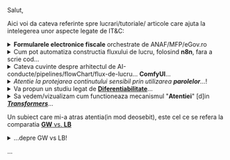 Salut,

Aici voi da cateva referinte spre lucrari/tutoriale/ articole care ajuta la intelegerea unor aspecte legate de IT&C:

<details>
<summary><b>Formularele electronice fiscale</b> orchestrate de ANAF/MFP/eGov.ro</summary>

 <hr/>
<br/>

[eGuvernare](https://www.e-guvernare.ro/): [formulare fiscale](https://www.anaf.ro/anaf/internet/ANAF/asistenta_contribuabili/declararea_obligatiilor_fiscale/toate_formularele)

Formularele fiscale de tip [PDF-form](https://stackoverflow.com/questions/9139787/how-to-fill-pdf-form-in-php)([soft-A](https://www.sitepoint.com/filling-pdf-forms-pdftk-php/)) sunt [formulare inteligente](https://learn.microsoft.com/en-us/training/browse/?products=windows&subjects=artificial-intelligence), care poseda  validari precum si alte facilitati specifice editarii.

ex. Tutorial Youtube - Completare [Declaratie Unica](https://www.solo.ro/blog/despre-declaratia-unica)[(**DU**)](https://www.youtube.com/watch?v=taL9NjONa2A&ab_channel=VlogdeIT) [**D212**](https://static.anaf.ro/static/10/Anaf/Declaratii_R/declaratie_unica.html)si transmitere in [SPV](https://www.anaf.ro/anaf/internet/ANAF/servicii_online/inregistrare_utilizatori) al [ANAF](https://static.anaf.ro/static/10/Anaf/AsistentaContribuabili_r/Ghid_profesii_liberale_05022021.pdf)

ex. [D200](https://static.anaf.ro/static/10/Anaf/Declaratii_R/AplicatiiDec/Instructiuni_completare_D200.pdf)

Sunt [multe situatii](https://www.reddit.com/r/RoFiscalitate2/comments/1byx0iq/declaratie_unica_venituri_din_freelancing_2024_si/?rdt=46309&onetap_auto=true&one_tap=true) si cred ca ar trebui efectuat un studiu complex legal,financiar si contabil si ...

nu stiu cate persoane se pricep la toate astea....

Puteti gasi aici instructiuni privind depunerea [online](https://static.anaf.ro/static/10/Anaf/Declaratii_R/instructiuni/instructiuni2.6.htm) a declaratiilor

La momentul completarii declaratiilor, inerent(in mod inevitabil) pot aparea [erori](https://static.anaf.ro/static/10/Anaf/declunica/Erori_frecventev5.pdf).

[Corectarea declaratiilor](https://mfinante.gov.ro/documents/35673/254042/Ciofliceanu05.pdf) poate constitui un subiect incitant in relatia cu ANAF.

Trebuie sa vedem si partea plina a paharului si anume ca exista domenii(ex. [agricol](https://www.portalcodulfiscal.ro/completare-declaratie-venituri-din-activitati-agricole-61742.htm)) unde sunt cateva programe de finantare, dar pt asta trebuie sa aveti o activitate de raportare fidela/corecta catre ANAF.


Un [exemplu](https://docs.oasis-open.org/ubl/os-UBL-2.2/xml/UBL-Invoice-2.1-Example.xml) [trivial](https://github.com/Tradeshift/tradeshift-ubl-xsd/blob/master/src/test/resources/org/oasis-open/ubl/examples/UBL-Invoice-2.1-Example-Trivial.xml)(simplu) al unei facturi [UBL 2.1](https://facturis-online.ro/tag/xml-e-factura)

<hr/>
<br/>

</details>

<details>
 <summary>Cum pot automatiza constructia fluxului de lucru, folosind <b>n8n</b>, fara a scrie cod...</summary>
<hr/>
<br/>

Daca vreti sa automatizati([fara cod](https://docs.n8n.io/try-it-out/quickstart/)) fluxul (sa spunem...financiar) de lucru (ex. facturi,plati) atunci puteti opta pt [n8n sau zapier](https://www.hostinger.com/tutorials/what-is-n8n?utm_campaign=Generic-Tutorials-DSA|NT:Se|LO:Other-EU&utm_medium=ppc&gad_source=1&gbraid=0AAAAADMy-hbGbrh6IXeJJ2MZFS9V2fc5Z&gclid=Cj0KCQjw_JzABhC2ARIsAPe3ynom_zR-klNufn1sk5n3PNk8dByNkBcgW2wZFKF0KMzNxnsEnKZVJlkaAh9CEALw_wcB)

Managerul fluxului de lucru [**n8n**](https://luhhu.com/blog/is-n8n-a-rpa) ofera avantajul ca poate fi "selhosted"(autogazduit... si prin urmare/adica beneficiaza de un suport de gaduire gratuit!)...un astfel de exemplu este si acest [proiect-AI](https://github.com/n8n-io/self-hosted-ai-starter-kit).

As mai mentiona faptul ca [**n8n**](https://www.reddit.com/r/n8n/comments/1gchb5j/n8n_as_replacement_for_major_rpa_tools/) se ocupa de integrarea diverselor API-uri, in timp ce un [***RPA***](https://www.zaptest.com/ro/6-tipuri-de-rpa-robotic-process-automation-pe-care-trebuie-sa-le-cunoasteti)-ul se ocupa de crearea de "(ro)boti" care sa inlocuiasca [activitatile/actiunilor-procesuale repetitive ale oamenilor/umane](https://www.sostenia.ro/en/blog/sostenia-blog-1/what-does-rpa-mean-4)(extrage date, completarea automată a formularelor/introducerea de date, logarea în aplicații, mutarea fișierelor și dosarelor și poate efectua multe alte acțiuni...)

<hr/>
<br/>

</details>

<details>
 <summary>Cateva cuvinte despre arhitectul de AI-conducte/pipelines/flowChart/flux-de-lucru... <b>ComfyUI</b>...</summary>

<hr/>
<br/>

Pentru a folosi generatorul-AI [**text-to-2D-Image**](https://comfyui-wiki.com/en/install/install-comfyui/comfyui-desktop-installation-guide), intitulat [**ComfyUI-desktop**](https://www.youtube.com/watch?v=t5F9ehZ7MhQ&ab_channel=FahdMirza), este recomandat sa folosim [NSIS](https://www.electron.build/nsis.html)-[installer(x64)](https://stable-diffusion-art.com/how-to-install-comfyui/)-ul [acesta](https://www.comfy.org/download) pentru ***Windows***(ori ***macOS***; desi se poate instala si sub ***Linux***!); Daca instalati acest produs-desktop([***ComfyUI***](https://github.com/comfyanonymous/ComfyUI)) sub ***Windows*** trabuie sa stiti ca acesta va avea ca "HOME_DIRECTORY" folderul intitulat "[***C:\Users\\{your_user_logged_name}\AppData\Local\Programs\\@comfyorgcomfyui-electron\\***](https://github.com/Comfy-Org/desktop?tab=readme-ov-file)".

Trebuie spus ca ar mai exista si varianta de instalare [***ComfyUI***](https://www.stablediffusiontutorials.com/2024/01/install-comfy-ui-locally.html) intr-un mediu-protejat... folosind [**conda**](https://comfyui.org/en/windows-native-comfyui-install) sau [**venv**](https://www.mimicpc.com/learn/comfyui-beginners-guide).

[***ComfyUI***](https://docs.comfy.org/get_started/first_generation) vă permite să proiectați și să executați conducte(pipeline/workflow) de difuzie-stabila avansate folosind o interfață(grafica-utilizator: UI) bazată pe graf[ic]/noduri/diagramă(desenata...fara a fi nevoiti sa scrieti cod!!!), fiind disponibil pe Windows, Linux și macOS; La prima instalare va va solicita sa instalati versiunea adecvata de [***CheckPoint***](https://blenderneko.github.io/ComfyUI-docs/Core%20Nodes/Loaders/LoadCheckpoint/)([***CkPt***](https://www.youtube.com/watch?v=JPiNFtoBi_Q&ab_channel=ATELIERDESIGNA)).  [***CkPt***](https://www.youtube.com/watch?v=z5Y9L31ug4E&ab_channel=SanningArkitekter)-ul va reduce/elimina zgomotul-latent; Odata cu instalarea nodului [***CkPt***](https://pypi.org/project/comfy-cli/), se vor instala alte 2 modele: 
 - ***CLIP*** - Model utilizat pentru codificarea solicitărilor(prompt-ului) de text.
 - ***VAE***  - Model utilizat pentru codificarea și decodarea imaginilor către și din spațiul-latent.

Asadar, nodul-incarcator(***Checkpoint***) poate fi folosit pentru a *încărca* un *model-de-difuzie*; *Modelele-de-difuzie* sunt folosite pentru a elimina zgomotul-latent. 
<br/>Totodata, acest nod([***Checkpoint***](https://www.youtube.com/watch?v=ndMfwL13HR0&ab_channel=TheAITyrant)) va oferi, de asemenea, modelele ***VAE*** și ***CLIP***, adecvate(corespunzatoare/corelate cu acest[ui] nod-incarcator!).

[***ComfyUI(desktop)***](https://www.gpu-mart.com/blog/how-to-install-comfyui) este de fapt un server. Pentru a ne putea conecta la acest server-***ComfyUI*** sin programele noastre Python, va trtebui mai intai sa instalati un client-***ComfyUI***), folosind urmatoare comanda-shell(cmd.exe ...pt a lansa consola/terminalul si apoi pt introducerea ulterioara a urmatoarei comenzii-DOS):

    pip install comfy-cli

Ar fi util ca in prealabil sa va actualizati versiunea de **pip** , utlizand urmatoarea comanda:

    python.exe -m pip install --upgrade pip

*Remarca*: Este recomandat sa aveti instalata in prealabil, versiunea **3.12** de **Python**!

Apoi urmeaza comanda-shell de instalare:

    comfy install

La final(dupa instalare) vi se va oferi calea folder-ului in care s-au instalat fisierele aferente:
<br/>***C:\Users\\{your_user_logged_name}\Documents\comfy\ComfyUI\\***

Din  [scripturile-python](https://github.com/comfyanonymous/ComfyUI/tree/master/script_examples) date ca exemplu si care fac parte din acest produs/[server](https://www.youtube.com/watch?v=oVS1B1gflL8&ab_channel=PromptingPixels)-[***ComfyUI***](https://medium.com/@next.trail.tech/how-to-use-comfyui-api-with-python-a-complete-guide-f786da157d37), o sa vedeti ca serverul-[***ComfyUI***](https://comfyui.org/en/comfyui-windows-conda-venv) asculta(la adresa-URL: http://127.0.0.1:8188) pe portul ***8188***.

Pentru a accesa contextul grafic-utilizator eu am folosit insa adresa-URL **http://127.0.0.1:8000**, descoperita gratie acestui [articol](https://comfyui-wiki.com/en/faq/how-to-access-comfyui-on-lan); Aceasta adresa-URL poate fi regasita si daca cautati la **settings(rotita dintata)** si apoi click la sectiunea **About**(cautati/afisata in zona *Arguments*).

Daca insa doriti sa instalati versiunea portabila a [***ComfyUI***](https://www.unite.ai/ro/how-to-train-and-use-hunyuan-video-lora-models/) atunci [itinerarul](https://comfyui-wiki.com/en/install/install-comfyui/install-comfyui-on-windows) va fi cu totul altul;
<br/>Asadar pt a instala ***ComfyUI(portable)***(de sub ***Windows***) puteti arunca o privire asura acestui [articol](https://docs.comfy.org/installation/comfyui_portable_windows).

Daca doriti sa instalati managerul-[***ComfyUI***](https://play.kth.se/media/Tutorial+%E2%80%93+How+to+install+ComfyUI+and+ComfyUI+Manager/0_vpfgqb60/462220) atunci probabil ca acest [tutorial](https://stable-diffusion-art.com/comfyui-manager-install/) v-ar putea fi util!

Dupa cum vedeti subiectul [**ComfyUI**](https://www.reddit.com/r/StableDiffusion/comments/1k8kj66/hunyuan_3d_v25_is_awesome/?%24deep_link=true&correlation_id=efc00311-dff0-48f6-82b9-c7e2cde0a222&post_fullname=t3_1k8kj66&post_index=0&ref=email_digest&ref_campaign=email_digest&ref_source=email&utm_content=post_title&%243p=e_as&_branch_match_id=1408733888975067062&utm_medium=Email%20Amazon%20SES&_branch_referrer=H4sIAAAAAAAAA22P0U7DMAxFv6Z769YlWxmTJoSY%2BAE%2BIMoSpzVLk8hJKLzw7bgMeEKKpatz42t7LCXl42ZDYC2WtU5p7TFcNzI9NGIn0wmUziuWkXDAoL2q5E%2Fj0tXIx0Y885vnef3Tb%2BLEgLheir54OKNzNWMMTNibIJTMcns9XF%2F7ntVYw0fVQUmr3sReYVZ6hhwnWKIlp%2B%2FFzgIktWzVyHOhylZvIhF4XThZoWUOznSd3G5b61zX7g6ubw%2Fict%2BaOxDGQqeFENyXYi7KVe%2BD5hEcJ9XfLjcTg4V3djoGBG6JnjR6ZXGAXG5QGT0ljUP4382xkoFfj2EtkzIxFL6e6feYgsXD6pO%2FAxGGQV0ozhno9DQSX%2F8FmIoI6pcBAAA%3D) este unul generos iar eu am insistat un pic pe partea de [*instalare*](https://weirdwonderfulai.art/comfyui/getting-started-with-comfyui-in-2025/). Daca doriti insa sa nu va bateti capul cu acesta operatiune poate va veti indrepta atentia catre [**pinokio**](https://pinokio.computer/).
<br/>**Pinokio** odata [instalat](https://program.pinokio.computer/#/?id=install) va va propune o sumedenie de aplicatii (printre care si... **ComfyUI**) ce pot fi instalate/istalabile cu usurinta printr-un/care sunt aflate la doar ... un [simplu] click [distanta].


<hr/>
<br/>

</details>

<details>
 <summary><i>Atentie la protejarea continutului sensibil prin utilizarea <b>parolelor</b>...</i>!</summary>
 
<hr/>
<br/>

Intr-un mediu online tot mai "influentat" de AI, parolele lungi si complicate nu mai sunt sigure...[PswrdMngr](https://passwords.google.com/options?hl=ro)  & [MFA](https://www.stiripesurse.ro/s-a-schimbat-curentul-in-mediul-online-noile-parole-care-sunt-mult-mai-greu-de-spart-de-catre-hackeri_3662200.html) poate fi solutia salvatoare!

Într-o eră în care parolele pot fi sparte aproape la fel de repede cum sunt create, securitatea digitală reală nu mai înseamnă doar parole lungi, ci și soluții inteligente de protecție, cum ar fi managerii de parole(PswrdMngr) și autentificarea multifactorială(MFA).

Așa cum spun specialiștii citați de DNSC(Directoratul Național de Securitate Cibernetică) și publicația internațională IFL Science,
<br/>"în viitor, parola ta nu va mai fi prima linie de apărare, ci doar o piesă într-un sistem de protecție mult mai complex."

<hr/>
<br/>
</details>

<details>
 <summary>Va propun un studiu legat de <a href="https://ro.wikipedia.org/wiki/Calcul_diferen%C8%9Bial"><b>Diferentiabilitate</b></a>...</summary>

<hr/>
<br/>

O recomandare de lecturare interesanta o constituie si acest [articol](https://levelup.gitconnected.com/create-your-own-differentiable-n-body-simulation-with-python-jax-5868c71be866)

Autorul articolulului ne propune sa ne cream propria noastra [simulare N-body diferențiabilă](https://github.com/pmocz/nbody-jax) (utilizand [Python](https://medium.com/gitconnected/create-your-own-automatically-differentiable-simulation-with-python-jax-46951e120fbb)/[JAX](https://docs.jax.dev/en/latest/quickstart.html)).

Diferențierea automată (**autodiff**) este o tehnică puternică folosită în **AI** pentru a automatiza și a calcula eficient [***gradienții***](https://en.wikipedia.org/wiki/Gradient)(ori daca vreti, modificarile / variabilitatea / fluctuatiile / schimbarea / transformarea sau tranformabilitatea / masurarea sau masura / dinamica / analiza / interogarea / esantionarea / discretizarea/ evolutia / modelarea / simularea / pulsatia *continua/discreta*, in timp-real/temporala, a unei/unor valori oarecare, aferenta unui parametru/semnal/serii-temporal/e), pentru probleme/in scopuri de optimizar[e/i].

***Nota:***
<br/> Pana la urma, un semnal este urmarit/monitorizat/esantionat in timp la intervale de timp egale si oricat posibil de mici si i se masoara valorile asociate unui parametru/indicator(din multimea completa a acestor parametrii care descriu procesul studiat):
<br/> v0,v1,v2... aferent momentelor de timp t0,t1,t2...
<br/>Ceea ce se obtine de fapt este un **sir** de valori!
<br/>Nu cred ca ar fi cu totul eronat daca imediat ce rostiti cuvantul [**gradient**](https://ro.wikipedia.org/wiki/Gradient), v-ati duce cu gandul la  termenul de **sir**(privit ca notiune matematica/abstracta!)
<br/>Trebuie insa sa va raportati si la o marime de referinta strict monotona(strict  crescatoare ori strict descrescatoare) la care se raporteaza(in acest caz **timpul**!) care sa ne ajute sa obtinem o relatie de ordonare a avestor valori(in acest caz o ordonare in timp!-real) a valorilor-amplitudinale/variationale/graduale semnalului nostru/studiat... 
<br/>Asadar sirul de valori ordonat de catre timp ar defini gradientul!
<br/>Daca mai luam in calcul sa spunem o a 2 marime de referinta, hai sa spunem de spatiu(1D,2D,3D...) si am masura variabilitatea nu numai in functie de timp ci si de spatiu atunci am putea vorbi de [**camp de gradient**](https://www.reddit.com/r/AskPhysics/comments/4vnprq/why_does_every_gradient_field_have_to_be_a/?tl=ro)(iar un exemplu care imi vine imediat in minte este cel al campului-conjugat/complex/compus electro-magnetic, care este caracterizat de parametrii/marimile ce masoara intentitatile celor 2 componente E-electric si B-magnetic care vor pulsa/isi vor modifica valorile atat in timp cat si in spatiu)
<br/>In cazul [**campului de gratient**](https://math.fandom.com/ro/wiki/C%C3%A2mp_de_temperatur%C4%83) vom iscodi/interoga/urmari/monitoriza variabialitatea semnalului(E si /sau B) in functie/dependent[a] de 2 marimi de referinta(in acest caz, in functie de spatiu=localizare si timp=dimensiunea temporala), folosind deci o plasa/grid bidimensional(Spatiu X Timp) de noduri de esantionare/observare/referinta.
<br/>Ambele marimi folosite ca referinta pt observabilitatea unui fenomen/semnal/proces, atat Spatiul cat si Timpul fiind considerate marimi ordonatoare si cu/de aspect uniform-continuu(pot forma/alege o plasa de noduri, ds X dt,  egal distantate la nivelul fiecarei axe, si oricat de mici, atat in adancimea/axa spatiului, cat si pe axa timpului).
<br/>Aceasta plasa de esantionare ne va ajuta sa surprindem/analizam semnalul(campul de gradient = camp-gradient = [gradient-camp](https://ro.wikipedia.org/wiki/C%C3%A2mp_vectorial)) al unei marimi-de-proces, in acest caz, fie ea marimea/instensitatea campului electric E(s,t), fie intensitatea componentei magnetice B(s,t), permitandu-ne astfel sa prelevam un sir de valori sau in acest caz 2 sirururi de valori/pulsatii/ondulatii(E0,E1,E2,... respectiv B1,B2,B3...) pt fiecare nod al plasei de esantionare bidimensionale ds X dt.
<br/>Trebuie spus ca avand o plasa bi-dimensionala bazata pe 2 marimi de referinta ordonate/ordonabile(in acest caz, Spatiul si Timpul) atunci in mod evident vom avea si o anumita ordine de parcurgere a nodurilor plasei si deci pe cale de consecinta si o anumita ordine de esantionare/investigare.
<br/>Va rog sa va amintiti cum reprezentam in spatiul tridimensinal (T X S X E respectiv T X S X B, sau mai general/abbstract, a.k.a X,Y,Z) cele 2 marimi E(t,s)  si respectiv B(t,s) ce caracterizeaza campul electro-magnetic.
<br/>La finalul acestei note, trebuie sa mai atrag insa, atentia asupra marimii de esantionare Spatiu, care poate avea acceptiuni/cazuri diferite de expandare: 1D(s=x), 2D(s=x,y) sau 3D(s=x,y,z);
<br/>Va rog sa sesizati diferenta dintre factorul de variabilitate Timp(t), care este unidimensional si cvasi-factorul de variabilitate Spatiu(s) care poate imbraca/aduce/veni cu 3 forme de variabilitate uni-,bi-,tri-...dimensionala, care pe cale de consecinta, va schimba in mod adecvat, dimensiunea plasei de/cu noduri de referinta/esantionare.
<br/>Va rog sa mai constatati ca un semnal cu un comportament de schimbre a valorii de tip oscilatoriu/ciclic/repetabilitate va avea/lua/atinge, in mod inevitabil/determinist, (doar) un set de valori limitat/predictibil/determinat. 
<br/>In aceste conditii, in anumite noduri ale retelei de esantionare(ds X dt), s-ar putea sa regasim aceste valori, la un nivel valoric, de evolutie, de amplitudine/potential/pondere/grad egal[a](adica, in anumite puncte-nodale ale suprafetei/grilei/retelei de esantionale, semnalul sa inregistreze, in timpul exapnsiunii sale, aceiasi valoare-amplitudinala/de inaltime/de nivel a semnalului); Toate aceste puncte de acelasi(uneori, in mod grosier se pot permite anumite limite de abatare, caz in care vom spune ca sunt aproximativ-egale sau aproximativ-aceleasi) nivel de amplitudine formeaza un asa-numit *front-de-unda* sau o **linie de camp/ curba de nivel**(trasabilitate/monitorizare cu aspect de [curba-inchisa](https://traseeromania.ro/wiki/cum-recunosti-relieful-dupa-curbele-de-nivel-de-pe-harta/))
<br/>As vrea sa mai spun si faptul ca, marimea urmarita/monitorizata, in functie de anumite marimi de referinta(S X T) poate fi oricare alta in loc de E si B: [H](https://traseeromania.ro/wiki/cum-recunosti-relieful-dupa-curbele-de-nivel-de-pe-harta/)-inaltimea reliefului exprimata sa spunem in metri, [T°](https://ro.wikipedia.org/wiki/Gradient_de_temperatur%C4%83)-temperatura aerului exprimata in °C sau °K, [G](https://www.pajisti-grassland.ro/wp-content/uploads/2022/04/Gradientica-editia-II-.pdf)-granularitatea solului...; In aceiasi masura, marimile care alcatuiesc plasa de noduri de referinta, pot constitui/reprezentate de orice/oricare fel de criterii de referinta de care depinde marimea/marimile analizat[a/e].
<br/>Chiar daca imaginea dimensionala se opreste in mod intuitiv la 3D, trebuie sa spun ca depententa este de ordinul m*f(cu m si f sunt numere naturale nenule=N*) unde m reprezinta cardinalitatea marimilor monitorizate/cercetata/observata iar n reprezinta cardinalitatea factorilor de care depinde marimea observabila.
<br/>Asadar in acest context,  reprezentarile [**vectoriale**](https://math.fandom.com/ro/wiki/C%C3%A2mp_vectorial) si cele [**matriciale**](https://ro.wikipedia.org/wiki/Matrice_hessian%C4%83), pot deveni deveni "insuficiente", motiv pt care apare in acest joc(de reprezentare) un alt termen(destul de vehiculat in epoca AI!)...[***tensorul***](https://ro.wikipedia.org/wiki/C%C3%A2mp_tensorial)!

Tehnica **autodiff** ne permite sa rezolvăm, spre exemplu ... o *ecuație de [advecție-difuzie](/https://sd.utcb.ro/wp-content/uploads/2021/02/Rezumat-teza-de-doctorat-RO_Andreea-Savu.pdf)* (care descrie evoluția/[difuzia](https://ro.wikipedia.org/wiki/Legile_lui_Fick)/expansiunea în timp a [poluării](https://miro.medium.com/v2/resize:fit:600/format:webp/1*s6Mf3tlEP-sjIhfM9-QqQw.gif)) utilizand in acest caz metoda [***diferențelor-finite***](https://www.scribd.com/document/371258895/Metoda-Diferentelor-Finite); Termenul  **advecție** poate fi asumat ca fiind curgere!.

<br/>Obiectivul final al acestui [demers](https://www.lmn.pub.ro/~daniel/ElectromagneticModelingDoctoral/Tutorials/carte_FEM-ME-DI-final2012.pdf) ar (putea) fi, de fapt, acela de a a gasi raspunsul la urmatoarea întrebare:

 - Care sunt valorile parametrilor de intrare care conduc la un scenariu „cel mai rău caz”(vazut ca un punct-(de)-extrem adica de maxim sau minim local/global, ori ca un punct-(de)-inflexiune!...sau daca vreti un punct-temporal-de interes/important/optim in [evolutia](https://dspace.upt.ro/jspui/bitstream/123456789/754/3/BUPT_TD_Alice%20Ghitescu.pdf) sa ca si semnal/deci dependent de timp) într-un eveniment-de-poluare?


Articolul recomandat ne propune, exercițiul de codificare [recreaționala](https://www.google.com/search?q=topologie+diferentiala&rlz=1C1CHBF_enRO1132RO1132&oq=topologie+diferentiala&gs_lcrp=EgZjaHJvbWUyBggAEEUYOTIHCAEQIRigATIHCAIQIRiPAjIHCAMQIRiPAjIHCAQQIRiPAtIBCjEwOTgxajBqMTWoAgiwAgHxBcICk3BcohD58QXCApNwXKIQ-Q&sourceid=chrome&ie=UTF-8), in scopul de a  revizui [***problema gravitațională a N-corpuri***(unde N poate fi spre exemplu 3)](https://ro.wikipedia.org/wiki/Problema_celor_trei_corpuri) și de a învăța cum să scriem o implementare [**diferențiabilă**](https://www.yumpu.com/ro/document/read/51879075/calcul-diferential-si-integral-notite-de-curs)(evolutia/miscarea in timp...amintiti-va va rog, de pilda ca: viteza este/ne arata/masoara diferentiala-temporala a spatiului adica ds/dt=v(t) sau mai simplu spus viteza de schimbare  imi arata/masoara cum se modifica/schimba/modifica in timp, spatiul studiat/masurat) pentru a rezolva o problemă-de-inginerie-inversă . 
<br/>Aventura acestui demers presupune sa cream o *simulare* a unui [**sistem-dinamic-de-particule**](https://ro.wikipedia.org/wiki/Sistem_dinamic) care *interacționează-gravitațional* ***unele-cu-altele***.
<br/>Un astfel de sistem poate descrie orbitele planetelor din Sistemul-Solar sau stelelor din Galaxia noastră. 
<br/>Vom rezolva apoi o problemă-inversă, care consta in  găsirea unui *set inițial de viteze* care evoluează sistemul într-o [*configurație-țintă*](https://miro.medium.com/v2/resize:fit:600/format:webp/1*KQdMKNGYIQHF2MDTApDe1g.gif)(ex configuratia dorita ar putea fi cea a unei/de forma unei inimi sau a unui contur curbiliniu gen curba-cardioida.

Cred ca si acest [articol](https://mofu-dev.com/en/blog/stable-fluids/) merita studiat avand in vedere faptul ca reprezinta o [implementare](https://fluid-threejs.netlify.app/)-[NodeJS](https://github.com/mnmxmx/fluid-three) interesanta a "Fluidelor stabile"  utilizand ThreeJS/WebGL; Este un prilej de a intelege **ecuația-diferentiala-partiala  Navier-Stokes**!

<hr/>
<br/>

</details>

<details>
 <summary>Sa vedem/vizualizam cum functioneaza mecanismul "<b>Atentiei</b>" [d]in <a href="https://github.com/tensorflow/tensor2tensor/tree/master"><i><b>Transformers</b></i></a>...</summary>

 <hr/>

 [IA explicabilă: Vizualizarea **atenției** în Transformers](https://www.comet.com/site/blog/explainable-ai-for-transformers/)

 Inainte de toate, hai sa amintim/fixam/clarificam(macar partial!), 2 notiuni/termeni/**concepte-AI**, pe care le intalnim in titlul acestui articol :
 <br/>
  
  - Un ***transformator***([Transformer](https://simple.wikipedia.org/wiki/Transformer_(machine_learning_model))) este un model de calculator utilizat pentru deep-learning(DL), un tip de învățare-automată(ML) în care computerele se învață singure(computer-ul autodidact).

  - [**Atenția**](https://en.wikipedia.org/wiki/Attention_(machine_learning)) este o metodă de învățare-automată(ML) care determină importanța-relativă a fiecărei componente dintr-o secvență în raport cu celelalte componente din acea secvență(*o componenta "se refera/raporteaza (relativ) la" celelalte componente intr-un grad/nivel de importanta mai mare sau mai mic*!).
    <br/>În procesarea-limbajului-natural(NLP) , importanța este reprezentată de ponderi „*soft*” atribuite fiecărui cuvânt dintr-o propoziție.
    <br/>Mai general, [**atenția**](https://appinventiv.com/blog/transformer-vs-rnn/) codifică/incorporeaza <b>vectori</b> numiți încorporări de [token](https://en.wikipedia.org/wiki/Generative_artificial_intelligence)-uri pe o secvență cu lățime fixă , care poate varia de la zeci la milioane de token-uri în dimensiune.
     <br/>Spre deosebire de ponderile „*hard*”, care sunt calculate în timpul *trecerii-de antrenament-invers*, ponderile „*soft*” există doar în *trecerea-înainte* și, prin urmare, se *schimbă/modifica*... cu fiecare pas al inputului/intrarii.
    <br/>Proiectele anterioare au implementat mecanismul-de-**atenție** într-un sistem-de-traducere(conversie)-a-limbajului de tip rețea(Network)-Neuronală-Recurentă-serială(***RNN***), dar un design mai recent, și anume ***transformatorul***([***Transformer**](https://blog.gopenai.com/comparing-rnn-lstm-gru-and-transformer-12dd8c134255)) , (care) a [eliminat](https://medium.com/@roelljr/the-ultimate-guide-rnns-vs-transformers-vs-diffusion-models-5e841a8184f3) ***RNN***-ul secvențial/serial(care este lent) și s-a bazat mai mult pe schema-de-**atenție**-paralelă(care este mai rapidă).

 [...](https://www.google.com/search?q=.gif+AI+attention+learning++flowchart&sca_esv=b69c0981c8b5228b&rlz=1C1CHBF_enRO1132RO1132&udm=2&biw=1920&bih=911&sxsrf=AHTn8zrpuvD9Dig2iejSxmRfrk0U6ze1iw%3A1745910185404&ei=qXkQaIW0GJKIxc8Pl5Dj2AI&ved=0ahUKEwjFrKSj1vyMAxUSRPEDHRfIGCsQ4dUDCBI&uact=5&oq=.gif+AI+attention+learning++flowchart&gs_lp=EgNpbWciJS5naWYgQUkgYXR0ZW50aW9uIGxlYXJuaW5nICBmbG93Y2hhcnRIlIUBUKUJWJ19cAF4AJABAJgBfKAByA6qAQQwLjE2uAEDyAEA-AEBmAIAoAIAmAMAiAYBkgcAoAfQBbIHALgHAA&sclient=img)
    
 In acest [articol](https://www.comet.com/site/blog/explainable-ai-for-transformers/), explorăm unul(**BertViz**) dintre cele mai populare instrumente-pentru/de-vizualizare[a] caracteristicii-distinctive-principale(**atenția**) a arhitecturilor [***Transformatoarelor***](https://simple.wikipedia.org/wiki/Transformer_(machine_learning_model))(sau de tip "***Transformers***"!): mecanismul-**Atenției**.

 [***BertViz***](https://pypi.org/project/bertviz/1.0.0/) este un instrument(deci este un auxiliar/utilitar/paleativ/de-prim-ajutor) open-source care vizualizează mecanismul-de-[**atenție**](https://en.wikipedia.org/wiki/Attention_%28machine_learning%29) al modelelor-de-transformare(***Transformers***) la mai multe **scări**, inclusiv la : 
 
  - nivel de [***model***](https://h2o.ai/wiki/ai-models/),
  - la nivel de [***cap/head***](https://blog.gopenai.com/building-affordable-high-performance-ai-models-with-multi-head-latent-attention-mla-71a9b2a4ef47) și
  - la nivel de [***neuron***](https://ro.wikipedia.org/wiki/Neuron). 

<details>
 <summary>Hai sa mai <a href="https://commons.wikimedia.org/wiki/File:Attention-animated.gif">"fabulam"</a> putin pe seama <a href="https://prezi.com/qwxf-kykirht/mecanismele-atentiei/">"atentiei"</a> ...! </summary>

 <hr/>
 
[*Nota*](https://www.google.com/search?q=semiotica+frazelor+propozitiilor+semantica&sca_esv=1ae1f5a229be0f0a&rlz=1C1CHBF_enRO1132RO1132&sxsrf=AHTn8zr762HZ7mTIlhdbmjfamN6mYjPsNQ%3A1745922010447&ei=2qcQaK6IG8iExc8P3_nDyQE&ved=0ahUKEwiu3fOpgv2MAxVIQvEDHd_8MBkQ4dUDCBE&uact=5&oq=semiotica+frazelor+propozitiilor+semantica&gs_lp=Egxnd3Mtd2l6LXNlcnAiKnNlbWlvdGljYSBmcmF6ZWxvciBwcm9wb3ppdGlpbG9yIHNlbWFudGljYTIFEAAY7wUyBRAAGO8FMgUQABjvBTIFEAAY7wVI7BdQpgVYnBZwAXgBkAEAmAHEAaAB1guqAQQwLjEwuAEDyAEA-AEBmAILoAL0C8ICChAAGLADGNYEGEfCAgUQIRigAcICBxAhGKABGArCAgQQIRgVmAMAiAYBkAYIkgcFMS45LjGgB84osgcFMC45LjG4B-4L&sclient=gws-wiz-serp):
<br/>***Transformerii*** nu au doar un singur ***cap/head***, ci mai multe *capete - de - atenție* din partea mai multor capete , ca să fim preciși. 
<br/>Fiecare cap se concentrează pe diferite aspecte ale *relațiilor(semantice)* dintre elemente/componente, oferind o înțelegere(a sensului sau a semanticii) mai cuprinzătoare/completa a secvenței(de text). 
<br/>Este ca și cum ai avea o echipă de experți/capete, fiecare cu propria [***perspectivă(punct de vedere semantic)***](https://commons.wikimedia.org/wiki/File:Attention-animated.gif), care lucrează împreună pentru a analiza datele.
<br/>Se retin/memoreaza/se-fac-latente temporar acele portiuni-de-text din istoria ingerarii textului care reprezinta interes d.p.d.v. al intelegerii(latenta=intarziere=memorare pe termen limitat/temporar=retinerea atentiei/focusului ca si cand ai pune lupa/ai mari sau ai pune in evidenta anumite lucruri importante pt o scurta perioada necesare pt a intelege o locutiune-textuala curenta/viitoare, in contextul acumulat/memorat [d]in trecut, context sau portiuni ale acestuia care este eliminat/debarasat/decumulat cand acesta devine nerelevat/nesemnificativ); 
<br/>Astfel contextul se formeaza/metamorforzeaza/schimba/preschimba [d/pr]in acumulari si decumulari succesive de componente/elemente importante-conjuctural pt a servi intelegerii-textuale curente si viitoare(cumva lucreaza ca un baraj/lac de acumulare(pt o [hidrocentrala](https://ro.wikipedia.org/wiki/Hidrocentral%C4%83)/pescarie/lac de agrement... sa spunem) din calea unui fluviu care trebuie sa mentina un anumit nivel de convenienta intre anumite limite,minim,nivel/cota-de-**atentie**,maxim=nivelul de la care trebuie deschisa ecluza de evacuare-fortata, pt a putea produce energie-electrica)!; 
<br/>Cota de atentie este de fapt o cota de atentie inferioara caz in care trebuie sa te pregatesti sa inchizi ecluza si in cazul atingerii unui minim sa inchizi ecluza ca sa inceapa acumularea si un alt nivel/cota de atentie superioara cand trebuie sa te pregatesti sa decumulezi/deschizi ecluza in cazul/la momentul atingerii unui maxim de acumulare); Este vorba de acumulare/stocare/memorare si decumulare/consum/uitare in scopul/din dorinta de a regla/mentine procesul de mentinere a cotei de acumulare intr-un anumit interval [min,max], unde sunt prevazute, in plus, inca alte 2 nivele/niveluri de atentie/interes/interesante, foarte apropiate de punctele-extreme(min si max), care au rolul/scopul de preventie/pregatire/siguranta! Alte niveluri aflate intre aceste 2 cote de interes/interesante nu prezinta nici-un interes si deci pot fi ignorate!
<br/>Acest [reglaj dimensional/de dimensiune](https://commons.wikimedia.org/wiki/File:Attention-animated.gif) se refera la dimensiunea/marimea contextului-relevant stocat pt a fi utilizat la momentul analizarii/intelegerii noului continut/text-candidat.

<br/>Asadar pt o mai buna "intelegere" a subiectului ["cap-de-atentie"](https://github.com/tensorflow/tensor2tensor/tree/master) ar fi recomandabil sa va indreptati ["atentia/focusul"](https://pluria.co/ro/blog/atentia-ca-instrument-de-conectare) catre termeni ca [sintaxa](https://dacoromania.inst-puscariu.ro/articole/2018_1/29_XXIII_(2018_nr.1)[Pages%20017%20-%20026].pdf), [**semantica**](https://ro.wikipedia.org/wiki/Semantic%C4%83), [insiruire/siruri/seturi/serii/familii/multimi... de semne/simboluri-grafice/litere si alte semne...precum si raporturile se subordonare/nivel/grad/ierarhizare ori sinonimie/relationare semantica](https://monoskop.org/images/d/db/Sebeok_Thomas_Semnele_o_introducere_in_semiotica_2002.pdf), [**semiotica**](https://ro.wikipedia.org/wiki/Semiotic%C4%83), [pragmatica](https://ro.wikipedia.org/wiki/Pragmatic%C4%83), [gramatica](http://www.institutuldefilosofie.ro/request.php?269), [...](http://www.institutuldefilosofie.ro/request.php?503)


 <hr/>

</details>


[***BertViz***](https://medium.com/data-science/deconstructing-bert-part-2-visualizing-the-inner-workings-of-attention-60a16d86b5c1) este un instrument de explicabilitate/examinare/consultare/introspectie-vizuala într-un domeniu (**NLP**) care este altfel notoriu de opac(greu de vizualizat cu ochiul liber). 
 <br/>Și, în ciuda numelui său, [***BertViz***](https://www.datafranca.org/wiki/BertViz) <ins>nu funcționează doar pe</ins> modelul [**BERT**](https://en.wikipedia.org/wiki/BERT_(language_model))(Bidirectional Encoder Representations from Transformers). 
 <br/>API-ul ***BertViz*** acceptă multe modele-de-limbaj(LM-uri)-***transformator***, inclusiv[ **GPT2** ori **T5**](https://aiplanet.com/learn/llm-bootcamp/module-6/2350/pre-trained-transformer-models-t5-and-gpt2)(învățărea-prin-transfer/transfer-learning/[**TL**](https://blog.dailydoseofds.com/p/transfer-learning-fine-tuning-multitask) cu un **transformator** text-text unificat”), [**BART**](https://huggingface.co/docs/transformers/v4.34.1/model_doc/bart) și majoritatea modelelor **HuggingFace**([**HF**](https://huggingface.co/docs/transformers/attention)).
 <br/>*Nota*: **BART** folosește o arhitectură standard **seq2seq**/traducere(traslatare/conversie)-automată cu un codificator-bidirecțional(cum ar fi [BERT](https://huggingface.co/docs/transformers/model_doc/bert)) și un decodificator stânga-dreapta (cum ar fi [GPT](https://medium.com/@reyhaneh.esmailbeigi/bert-gpt-and-bart-a-short-comparison-5d6a57175fca))

 
 <br>Continuați să [citiți](https://www.comet.com/site/blog/explainable-ai-for-transformers/) pentru a afla mai multe despre [**BertViz**](https://github.com/jessevig/bertviz) și despre cum puteți încorpora acest instrument-de-vizualizare-a-**atenției** în fluxul de lucru [NLP](https://en.wikipedia.org/wiki/Neuro-linguistic_programming) și [MLOps](https://en.wikipedia.org/wiki/MLOps) cu [Comet](https://en.wikipedia.org/wiki/Comet_(programming)).  

<a href="https://github.com/jessevig/bertviz"><img src="https://raw.githubusercontent.com/jessevig/bertviz/master/images/head-view.gif"></a>

*Nota*: 
<br/>***grosimea liniei*** inseamna/codifica/reprezinta ***nivelul de importanta-relativa*** a componentei-analizate(sursa), in raport cu/la fiecare componenta-tinta(destinatie) a secventei-sintactice(ordinea cuvintelor/token-ilor din/in propozitie sau o portiune/chunk/bucata a acesteia) de cuvinte/tokeni de intrare!;
<br/>Practic avem un graf orientat(de la sursa catre destinatie) cu nodurile reprezentate de tokeni/cuvinte ale propozitiei analizate si cu muchii/linii/drumuri/asocieri avand ***grosimi diferite*** in functie de nivelul importantei(de interes);
<br/>***Grosimea***/greutatea/importanta/accentuarea poate [fi] "cititita/vazuta/reliefata/scoate-in-evidenta" intr-o cheie/traducere/translatare/conversie de ***etichetare-semantica*** a liniilor/muchiilor cu semantica: componenta/cuvantul/tokenul-Sursa se-refera-la/se-raporteaza-la/are-un- interes/este-interesata-de(in sens [semantic/de-inteles/de-intelegere-a](https://lamarr-institute.org/blog/bert-model/) component[a/ei]/cuvantul/tokenul-Destinatie intr-un mod/grad=grosime mai mare/mic[a]!

<br/><i>Bonus</i>: De asemenea la finalul acestui [articol](https://www.comet.com/site/blog/explainable-ai-for-transformers/) aveti cateva link-uri de resurse interesante!

 La final, tot legat de subiectul **Transfomers**, va propun spre lectura si aceste cateva subiecte:

 - [**Transformers**JS](https://github.com/stefanache/MFP-ANAF-RO/tree/main/python/TransformersJS)
 - [**DIFF-Transformers**](https://github.com/stefanache/MFP-ANAF-RO/tree/main/python/Trasformers_differential)
 - ...

 <hr/>

</details>


 Un subiect care mi-a atras atentia(in mod deosebit), este cel ce se refera la comparatia [**GW** vs. **LB**](https://www.linkedin.com/posts/akash-shivankar_a-picture-is-worth-1000-words-activity-7225542366898577408-fYyM/)

<details>
 <summary>...depre GW vs LB!</summary>

<hr/>

API Gateway vs Load Balancer — Care este diferența?

Un API Gateway(**API-GW**) acționează ca un singur punct de intrare pentru clienți, 
<br/>gestionând:

 - rutarea cererilor(fiind orientat catre cerere/apel/solicitare),
 - compoziția protocolului și
 - traducerea protocolului. 

<br/>Simplifică interacțiunile clienților cu microserviciile și 
<br/>oferă funcții precum:

 - limitarea ratei,
 - autentificarea,
 - monitorizarea și ...
 - ... multe altele.

Un gateway API(**API-GW**) este ideal pentru *arhitecturile-de-microservicii* care au nevoie de gestionarea centralizată(***integrată***) a solicitărilor API.

<hr/>

Echilibratorii de încărcare(**LB**) sunt preocupați de direcționarea cererilor clienților pe mai multe servere pentru a distribui sarcina și a preveni blocajele. <br/>Acest lucru()scalarea folosind **LB**-urile) ajută la maximizarea randamentului, la reducerea timpului de răspuns și la optimizarea utilizării resurselor.

Un echilibrator de încărcare(**LB**) este esențial pentru aplicațiile care necesită ***disponibilitate ridicată***, *distribuind traficul* pe mai multe servere.

<hr/>

Gateway-urile API(**API-GW**) se concentrează pe:

 - gestionarea solicitărilor/apelurilor/cererilor și
 - comunicarea cu microservicii,
   
<br/>în timp ce Load Balancers(**LB**) se concentrează pe:

 - distribuția traficului și
 - gestionarea sarcinii serverului.

Gateway-urile API(**API-GW**) funcționează la: 
 
 - nivelul aplicației (**L7** - mai aproape de SW), 

<br/>în timp ce Load Balancers(**LB**) pot funcționa: 

 - atât la nivel de transport (**L4** - mai aproape de HW),
 - cât și la nivel de aplicație (**L7**).

Gateway-urile API(**API-GW**) oferă funcții precum 

 - rutare,
 - limitare a ratei,
 - autentificare,
 - descoperirea serviciilor,
 - validarea parametrilor,
 - întrerupătoare și ...
 - ... multe altele.
   
<br/>Load Balancers(**LB**) se ocupă de 

 - distribuția traficului și de
 - failOver.

Pe scurt, API-Gateway-urile(**API-GW**) gestionează și securizează apelurile API,
<br/>în timp ce Load Balancers(**LB**) asigură o distribuție eficientă a traficului.

 <a href="https://www.linkedin.com/posts/akash-shivankar_a-picture-is-worth-1000-words-activity-7225542366898577408-fYyM/"><img src="https://github.com/stefanache/MFP-ANAF-RO/blob/main/tutoriale/1722505726550.gif">GB vs. LB</img></a>

<hr/>

</details> 

...
